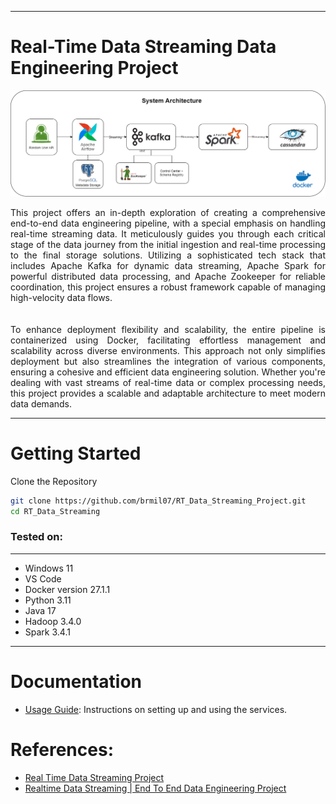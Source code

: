 ***
# **Real-Time Data Streaming Data Engineering Project**
![System Architecture Figure](https://github.com/brmil07/RT_Data_Streaming_Project/blob/main/System_Architecture.png)

<!-- Justified Text -->
<div style="text-align: justify;">
This project offers an in-depth exploration of creating a comprehensive end-to-end data engineering pipeline, with a special emphasis on handling real-time streaming data. It meticulously guides you through each critical stage of the data journey from the initial ingestion and real-time processing to the final storage solutions. Utilizing a sophisticated tech stack that includes Apache Kafka for dynamic data streaming, Apache Spark for powerful distributed data processing, and Apache Zookeeper for reliable coordination, this project ensures a robust framework capable of managing high-velocity data flows.
</div>
<br>
</br>
<div style="text-align: justify;">
To enhance deployment flexibility and scalability, the entire pipeline is containerized using Docker, facilitating effortless management and scalability across diverse environments. This approach not only simplifies deployment but also streamlines the integration of various components, ensuring a cohesive and efficient data engineering solution. Whether you're dealing with vast streams of real-time data or complex processing needs, this project provides a scalable and adaptable architecture to meet modern data demands.
</div>


---

# **Getting Started**
Clone the Repository
```bash
git clone https://github.com/brmil07/RT_Data_Streaming_Project.git
cd RT_Data_Streaming
```
### **Tested on**:
***
- Windows 11
- VS Code
- Docker version 27.1.1
- Python 3.11
- Java 17
- Hadoop 3.4.0
- Spark 3.4.1
---
# **Documentation**
* [Usage Guide](guide/usage.md): Instructions on setting up and using the services.
# **References**:
* [Real Time Data Streaming Project](https://github.com/airscholar/e2e-data-engineering)
* [Realtime Data Streaming | End To End Data Engineering Project](https://www.youtube.com/watch?v=GqAcTrqKcrY&list=WL&index=18&t=253s)